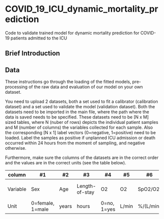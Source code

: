# COVID_19_ICU_dynamic_mortality_prediction
Code to validate trained model for dynamic mortality prediction for COVID-19 patients admitted to the ICU


## Brief Introduction

## Data
These instructions go through the loading of the fitted models, pre-processing of the raw data and evaluation of our model on your own dataset.

You need to upload 2 datasets, both a set used to fit a calibrator (calibration dataset) and a set used to validate the model (validation dataset). 
Both the datasets need to be imported in the main file, where the path where the data is saved needs to be specified. These datasets need to be [N x M] sized tables, where N (nuber of rows) depicts the individual patient samples and M (number of columns) the variables collected for each sample. Also the corresponding [N x 1] label vectors (0=negative, 1=positive) need to be loaded. 
Label the samples as positive if unplanned ICU admission or death occurred within 24 hours from the moment of sampling, and negative otherwise.

Furthermore, make sure the columns of the datasets are in the correct order and the values are in the correct units (see the table below).





column | #1 | #2 | #3 | #4 | #5 | #6 | #7 | #8 | #9 | #10 | #11| #12 | #13 | #14 | #15 | #16 | #17 | #18
--- | --- | --- | --- |--- |--- |--- |--- |--- |--- |--- |---|--- |--- |--- |--- |--- |--- |---
Variable | Sex | Age | Length-of-stay | O2 | O2 | SpO2/O2 | SpO2 | Heart rate | Systolic blood pressure | Respiratory rate | Temperature| AVPU | ΔSpO2 | ΔHeart rate | ΔSystolic blood pressure | ΔRespiratory rate | ΔTemperature | ΔSpO2/O2
Unit | 0=female, 1=male | years | hours | 0=no, 1=yes | L/min | %/(L/min) | % | bpm | mmHg | /min | °C| A=0,V=1,P=2,U=3 | % | bpm | mmHg | /min | °C | %/(L/min)
